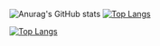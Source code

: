 <!-- Cartão de estatisticas do Github -->
![Anurag's GitHub stats](https://github-readme-stats.vercel.app/api?username=GabrielVarysco&show_icons=true&theme=dark) [![Top Langs](https://github-readme-stats.vercel.app/api/top-langs/?username=GabrielVarysco&layout=compact&theme=dark)](https://github.com/anuraghazra/github-readme-stats)

<!-- Layout de linguagens -->
[![Top Langs](https://github-readme-stats.vercel.app/api/top-langs/?username=GabrielVarysco&layout=compact&theme=dark)](https://github.com/anuraghazra/github-readme-stats)
